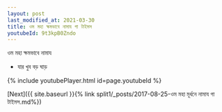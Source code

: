 ```yaml
---
layout: post
last_modified_at: 2021-03-30
title: ওম মহা ক্ষমভাবে নামায গা টাইমস
youtubeId: 9t3kpB0Zndo
---
```

 
 
 ওম মহা ক্ষমভাবে নামায  
 
 -  যার খুব বড় ঘাড় 
 
  
 
  
 
 
 
 
 
 


{% include youtubePlayer.html id=page.youtubeId %}
 
[Next]({{ site.baseurl }}{% link  split1/_posts/2017-08-25-ওম মহা মূর্ধনে নামায গা টাইমস.md%})
 
